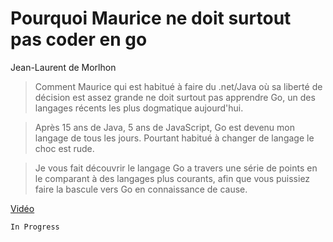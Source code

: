 # Pourquoi Maurice ne doit surtout pas coder en go

Jean-Laurent de Morlhon

> Comment Maurice qui est habitué à faire du .net/Java où sa liberté de décision est assez grande ne doit surtout pas apprendre Go, un des langages récents les plus dogmatique aujourd'hui.

> Après 15 ans de Java, 5 ans de JavaScript, Go est devenu mon langage de tous les jours. Pourtant habitué à changer de langage le choc est rude.

> Je vous fait découvrir le langage Go a travers une série de points en le comparant à des langages plus courants, afin que vous puissiez faire la bascule vers Go en connaissance de cause.

[Vidéo](https://www.youtube.com/watch?v=LIFZPzupwgs)

`In Progress`
